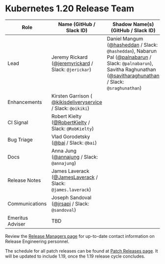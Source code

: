 # Kubernetes 1.20 Release Team

| **Role** | **Name** (**GitHub / Slack ID**) | **Shadow Name(s) (GitHub / Slack ID)** |
|---|---|---|
| Lead | Jeremy Rickard ([@jeremyrickard](https://github.com/jeremyrickard) / Slack: `@jerickar`) | Daniel Mangum ([@hasheddan](https://github.com/hasheddan) / Slack: `@hasheddan`), Nabarun Pal ([@palnabarun](https://github.com/palnabarun) / Slack: `@palnabarun`), Savitha Raghunathan ([@savitharaghunathan](https://github.com/savitharaghunathan) / Slack: `@sraghunathan`) |
| Enhancements | Kirsten Garrison ( [@kikisdeliveryservice](https://github.com/kikisdeliveryservice) / Slack: `@oikiki`) | |
| CI Signal | Robert Kielty ([@RobertKielty](https://github.com/RobertKielty) / Slack: `@RobKielty`) | |
| Bug Triage | Vlad Gorodetsky ([@bai](https://github.com/bai) / Slack: `@bai`) | |
| Docs | Anna Jung ([@annajung](https://github.com/annajung) / Slack: `@annajung`) | |
| Release Notes | James Laverack ([@JamesLaverack](https://github.com/JamesLaverack) / Slack: `@james.laverack`) | |
| Communications | Joseph Sandoval ([@jrsapi](https://github.com/jrsapi) / Slack: `@sandoval`) | |
| Emeritus Adviser | TBD | |

Review the [Release Managers page](/release-managers.md) for up-to-date contact information on Release Engineering personnel.

The schedule for all patch releases can be found at [Patch Releases page](/releases/patch-releases.md). It will be updated to include 1.19, once the 1.19 release cycle concludes.